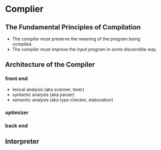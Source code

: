 # Complier

## The Fundamental Principles of Compilation
- The compiler must preserve the meaning of the program being compiled.
- The compiler must improve the input program in some discernible way.

## Architecture of the Compiler

### front end
- lexical analysis (aka scanner, lexer)
- syntactic analysis (aka parser)
- semantic analysis (aka type checker, elaboration)

### optimizer


### back end


## Interpreter